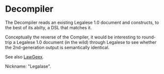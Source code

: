 # Decompiler

The Decompiler reads an existing Legalese 1.0 document and constructs, to the best of its abilty, a DSL that matches it.

Conceptually the reverse of the Compiler, it would be interesting to round-trip a Legalese 1.0 document (in the wild) through Legalese to see whether the 2nd-generation output is semantically identical.

See also [LawGeex](http://www.lawgeex.com).

Nickname: "Legalase".

